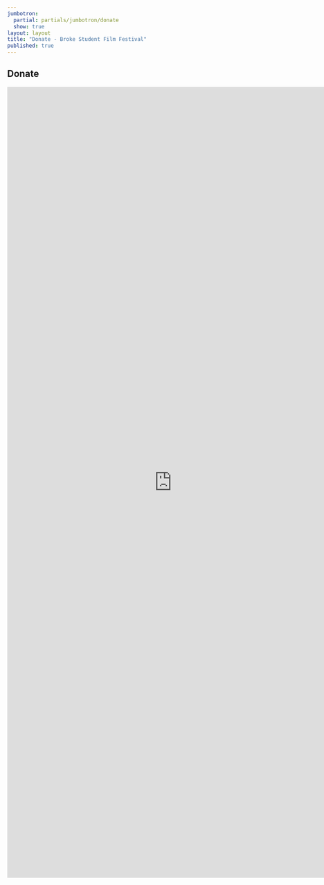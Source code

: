 ```yaml
---
jumbotron: 
  partial: partials/jumbotron/donate
  show: true
layout: layout
title: "Donate - Broke Student Film Festival"
published: true
---
```


## Donate

<iframe src="https://docs.google.com/spreadsheet/embeddedform?formkey=dFRqLWdaVnZhVlMyY3VVbUdhb3A1QXc6MA" width="760" height="1826" frameborder="0" marginheight="0" marginwidth="0">Loading...</iframe>